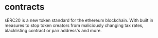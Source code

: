 # contracts
sERC20 is a new token standard for the ethereum blockchain. With built in measures to stop token creators from maliciously changing tax rates, blacklisting contract or pair address's and more.
